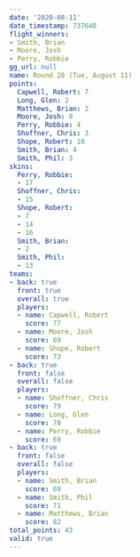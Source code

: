 ```yaml
---
date: '2020-08-11'
date_timestamp: 737648
flight_winners:
- Smith, Brian
- Moore, Josh
- Perry, Robbie
gg_url: null
name: Round 28 (Tue, August 11)
points:
  Capwell, Robert: 7
  Long, Glen: 2
  Matthews, Brian: 2
  Moore, Josh: 8
  Perry, Robbie: 4
  Shoffner, Chris: 3
  Shope, Robert: 10
  Smith, Brian: 4
  Smith, Phil: 3
skins:
  Perry, Robbie:
  - 17
  Shoffner, Chris:
  - 15
  Shope, Robert:
  - 7
  - 14
  - 16
  Smith, Brian:
  - 2
  Smith, Phil:
  - 13
teams:
- back: true
  front: true
  overall: true
  players:
  - name: Capwell, Robert
    score: 77
  - name: Moore, Josh
    score: 69
  - name: Shope, Robert
    score: 73
- back: true
  front: false
  overall: false
  players:
  - name: Shoffner, Chris
    score: 79
  - name: Long, Glen
    score: 78
  - name: Perry, Robbie
    score: 69
- back: true
  front: false
  overall: false
  players:
  - name: Smith, Brian
    score: 69
  - name: Smith, Phil
    score: 71
  - name: Matthews, Brian
    score: 82
total_points: 43
valid: true
---
```

